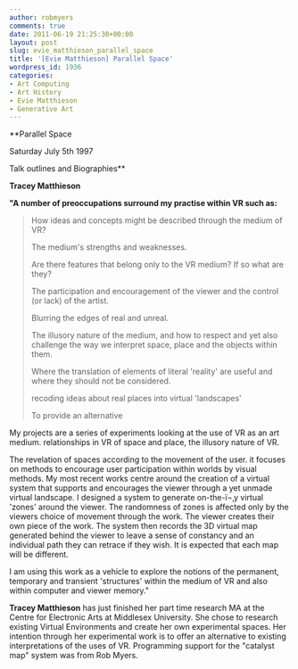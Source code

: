 ```yaml
---
author: robmyers
comments: true
date: 2011-06-19 21:25:30+00:00
layout: post
slug: evie_matthieson_parallel_space
title: '[Evie Matthieson] Parallel Space'
wordpress_id: 1936
categories:
- Art Computing
- Art History
- Evie Matthieson
- Generative Art
---
```


**Parallel Space  

Saturday July 5th 1997  
  

Talk outlines and Biographies**  


  





**Tracey Matthieson**




**"A number of preoccupations surround my practise within VR such as:**


<blockquote>
How ideas and concepts might be described through the medium of VR?  

The medium's strengths and weaknesses.  

Are there features that belong only to the VR medium? If so what are
they?  

The participation and encouragement of the viewer and the control (or
lack) of the artist.  

Blurring the edges of real and unreal.  

The illusory nature of the medium, and how to respect and yet also
challenge the way we interpret space, place and the objects within them.  

Where the translation of elements of literal 'reality' are useful and
where they should not be considered.  

recoding ideas about real places into virtual 'landscapes'  

To provide an alternative  

</blockquote>




My projects are a series of experiments looking at the use of VR as
an art medium. relationships in VR of space and place, the illusory
nature of VR.  

The revelation of spaces according to the movement of the user. it
focuses on methods to encourage user participation within worlds by
visual methods. My most recent works centre around the creation of a
virtual system that supports and encourages the viewer through a yet
unmade virtual landscape. I designed a system to generate on-the-ï¬‚y
virtual 'zones' around the viewer. The randomness of zones is affected
only by the viewers choice of movement through the work. The viewer
creates their own piece of the work. The system then records the 3D
virtual map generated behind the viewer to leave a sense of constancy
and an individual path they can retrace if they wish. It is expected
that each map will be different.




I am using this work as a vehicle to explore the notions of the
permanent, temporary and transient 'structures' within the medium of VR
and also within computer and viewer memory."




**Tracey Matthieson** has just finished her part time research MA
at the Centre for Electronic Arts at Middlesex University. She chose to
research existing Virtual Environments and create her own experimental
spaces. Her intention through her experimental work is to offer an
alternative to existing interpretations of the uses of VR. Programming
support for the "catalyst map" system was from Rob Myers.



